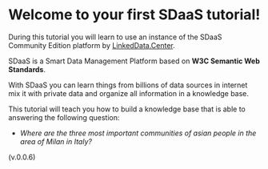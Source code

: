 Welcome to your first SDaaS tutorial!
=====================================

During this tutorial you will learn to use an instance
of the SDaaS Community Edition platform by [LinkedData.Center](http://LinkedData.Center).


SDaaS is a Smart Data Management Platform based on **W3C Semantic Web Standards**.

With SDaaS you can learn things from billions of data sources in internet mix it with private data and organize all information in a knowledge base.

This tutorial will teach you how to build a knowledge base that  is able to answering the following question:

- *Where are the  three most important communities of asian people in the area of Milan in Italy?*

(v.0.0.6)